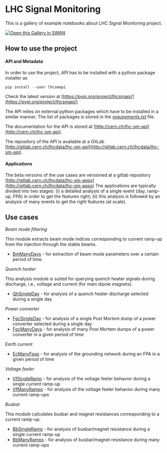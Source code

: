 # LHC Signal Monitoring

This is a gallery of example notebooks about LHC Signal Monitoring project.

[<img class="open_in_swan" data-path="lhc" alt="Open this Gallery in SWAN" src="https://swanserver.web.cern.ch/swanserver/images/badge_swan_white_150.png">][gallery_url]

## How to use the project
#### API and Metadata
In order to use the project, API has to be installed with a python package installer as

```python
pip install --user lhcsmapi
```
Check the latest version at [https://pypi.org/project/lhcsmapi/](https://pypi.org/project/lhcsmapi/)

The API relies on external python packages which have to be installed in a similar manner. The list of packages is stored in the <u><i>requirements.txt</i></u> file.

The documentation for the API is stored at [http://cern.ch/lhc-sm-api](http://cern.ch/lhc-sm-api).

The repository of the API is available at a GitLab [http://gitlab.cern.ch/lhcdata/lhc-sm-api](http://gitlab.cern.ch/lhcdata/lhc-sm-api).

#### Applications
The beta versions of the use cases are versioned at a gitlab repository [http://gitlab.cern.ch/lhcdata/lhc-sm-apps](http://gitlab.cern.ch/lhcdata/lhc-sm-apps)
The applications are typically divided into two stages: (i) a detailed analysis of a single event (day, ramp-up, FPA) in order to get the features right; (ii) this analysis is followed by an analysis of many events to get the right features (at scale).

## Use cases
<i>Beam mode filtering</i>

This module extracts beam mode indices corresponding to current ramp-up from the injection through the stable beams.
* [BmManyDays](lhc-sm/beam_mode/BmManyDays.ipynb) - for extraction of beam mode parameters over a certain period of time.

<i>Quench heater</i>

This analysis module is suited for querying quench heater signals during discharge, i.e., voltage and current (for main dipole magnets).
* [QhSingleDay](lhc-sm/quench_heater/QhSingleDay.ipynb) - for analysis of a quench heater discharge selected during a single day

<i>Power converter</i>
* [FgcSingleDay](lhc-sm/power_converter/FgcSingleDay.ipynb) - for analysis of a single Post Mortem dump of a power converter selected during a single day
* [FgcManyDays](lhc-sm/power_converter/FgcManyDays.ipynb) - for analysis of many Post Mortem dumps of a power converter in a given period of time

<i>Earth current</i>
* [EcManyFpas](lhc-sm/earth_current/EcManyFpas.ipynb) - for analysis of the grounding network during an FPA in a given period of time

<i>Voltage feeler</i>
* [VfSingleRamp](lhc-sm/voltage_feeler/VfSingleRamp.ipynb) - for analysis of the voltage feeler behavior during a single current ramp-up
* [VfManyRamps](lhc-sm/voltage_feeler/VfManyRamps.ipynb) - for analysis of the voltage feeler behavior during many current ramp-ups

<i>Busbar</i>

This module calculates busbar and magnet resistances corresponding to a current ramp-up.
* [BbSingleRamp](lhc-sm/busbar/BbSingleRamp.ipynb) - for analysis of busbar/magnet resistance during a single current ramp-up
* [BbManyRamps](lhc-sm/busbar/BbManyRamps.ipynb) - for analysis of busbar/magnet resistance during many current ramp-ups


[gallery_url]:https://cern.ch/swanserver/cgi-bin/go/?projurl=http://gitlab.cern.ch/lhcdata/lhc-sm-apps.git
